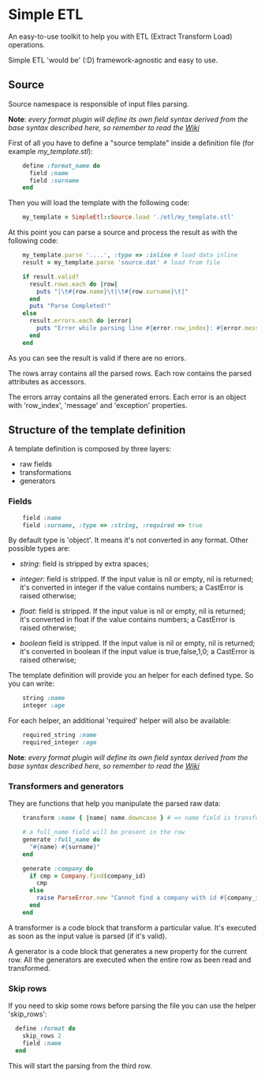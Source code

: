 Simple ETL
==========

An easy-to-use toolkit to help you with ETL (Extract Transform Load) operations.

Simple ETL 'would be' (:D) framework-agnostic and easy to use.


## Source

Source namespace is responsible of input files parsing.

**Note**: *every format plugin will define its own field syntax derived from the base syntax described here, so remember to read the [Wiki](https://github.com/nicolaracco/simple_etl/wiki)*

First of all you have to define a "source template" inside a definition file (for example _my_template.stl_):

```ruby
    define :format_name do
      field :name
      field :surname
    end
```

Then you will load the template with the following code:

```ruby
    my_template = SimpleEtl::Source.load './etl/my_template.stl'
```

At this point you can parse a source and process the result as with the following code:

```ruby
    my_template.parse '....', :type => :inline # load data inline
    result = my_template.parse 'source.dat' # load from file

    if result.valid?
      result.rows.each do |row|
        puts "|\t#{row.name}\t|\t#{row.surname}\t|"
      end
      puts "Parse Completed!"
    else
      result.errors.each do |error|
        puts "Error while parsing line #{error.row_index}: #{error.message}"
      end
    end
```

As you can see the result is valid if there are no errors.

The rows array contains all the parsed rows. Each row contains the parsed attributes as accessors.

The errors array contains all the generated errors. Each error is an object with 'row_index', 'message' and 'exception' properties.

## Structure of the template definition

A template definition is composed by three layers:
- raw fields
- transformations
- generators

### Fields

```ruby
    field :name
    field :surname, :type => :string, :required => true
```

By default type is 'object'. It means it's not converted in any format. Other possible types are:

- *string*: field is stripped by extra spaces;

- *integer*: field is stripped. If the input value is nil or empty, nil is returned; it's converted in integer if the value contains numbers; a CastError is raised otherwise;

- *float*: field is stripped. If the input value is nil or empty, nil is returned; it's converted in float if the value contains numbers; a CastError is raised otherwise;

- *boolean* field is stripped. If the input value is nil or empty, nil is returned; it's converted in boolean if the input value is true,false,1,0; a CastError is raised otherwise;

The template definition will provide you an helper for each defined type. So you can write:

```ruby
    string :name
    integer :age
```

For each helper, an additional 'required' helper will also be available:

```ruby
    required_string :name
    required_integer :age
```

**Note**: *every format plugin will define its own field syntax derived from the base syntax described here, so remember to read the [Wiki](https://github.com/nicolaracco/simple_etl/wiki)*


### Transformers and generators

They are functions that help you manipulate the parsed raw data:

```ruby
    transform :name { |name| name.downcase } # => name field is transformed in downcase

    # a full_name field will be present in the row
    generate :full_name do
      "#{name} #{surname}"
    end

    generate :company do
      if cmp = Company.find(company_id)
        cmp
      else
        raise ParseError.new "Cannot find a company with id #{company_id}"
      end
    end
```

A transformer is a code block that transform a particular value. It's executed as soon as the input value is parsed (if it's valid).

A generator is a code block that generates a new property for the current row.
All the generators are executed when the entire row as been read and transformed.

### Skip rows

If you need to skip some rows before parsing the file you can use the helper 'skip_rows':

```ruby
  define :format do
    skip_rows 2
    field :name
  end
```

This will start the parsing from the third row.